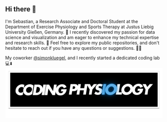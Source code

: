## Hi there 👋

I'm Sebastian, a Research Associate and Doctoral Student at the Department of Exercise Physiology and Sports Therapy at Justus Liebig University Gießen, Germany. 🌱 I recently discovered my passion for data science and visualization and am eager to enhance my technical expertise and research skills. 👀 Feel free to explore my public repositories, and don't hesitate to reach out if you have any questions or suggestions. 🫶🏻

My coworker [@simonkluegel](https://github.com/simonkluegel), and I recently started a dedicated coding lab 💻⬇️
<img src="logo.svg" alt="logo" width="1000">


<!--
**sebsepp/sebsepp** is a ✨ _special_ ✨ repository because its `README.md` (this file) appears on your GitHub profile.

Here are some ideas to get you started:

- 🔭 I’m currently working on ...
- 👯 I’m looking to collaborate on ...
- 🤔 I’m looking for help with ...
- 💬 Ask me about ...
- 📫 How to reach me: ...
- 😄 Pronouns: ...
- ⚡ Fun fact: ...
-->
